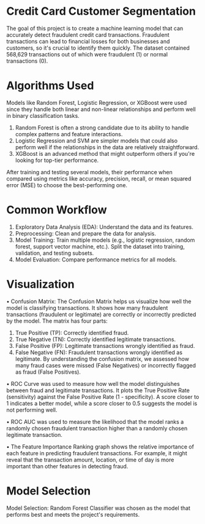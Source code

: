 # Credit Card Customer Segmentation 
The goal of this project is to create a machine learning model that can accurately detect fraudulent credit card transactions. Fraudulent transactions can lead to financial losses for both businesses and customers, so it's crucial to identify them quickly. The dataset contained 568,629 transactions out of which were fraudulent (1) or normal transactions (0). 	
# Algorithms Used
Models like Random Forest, Logistic Regression, or XGBoost were used since they handle both linear and non-linear relationships and perform well in binary classification tasks. 
1.	Random Forest is often a strong candidate due to its ability to handle complex   patterns and feature interactions.
2.	Logistic Regression and SVM are simpler models that could also perform well if the relationships in the data are relatively straightforward.
3.	XGBoost is an advanced method that might outperform others if you're looking for top-tier performance.

After  training and testing several models,  their performance when compared using metrics like accuracy, precision, recall, or mean squared error (MSE) to choose the best-performing one.
# Common Workflow
1.	Exploratory Data Analysis (EDA): Understand the data and its features.
2.	Preprocessing: Clean and prepare the data for analysis.
3.	Model Training: Train multiple models (e.g., logistic regression, random forest, support vector machine, etc.). Split the dataset into training, validation, and testing subsets.
4.	Model Evaluation:	Compare performance metrics for all models.

# Visualization
•	Confusion Matrix:
The Confusion Matrix helps us visualize how well the model is classifying transactions. It shows how many fraudulent transactions (fraudulent or legitimate) are correctly or incorrectly predicted by the model. The matrix has four parts:
1. True Positive (TP): Correctly identified fraud.
2. True Negative (TN): Correctly identified legitimate transactions.
3. False Positive (FP): Legitimate transactions wrongly identified as fraud.
4. False Negative (FN): Fraudulent transactions wrongly identified as legitimate.
By understanding the confusion matrix, we  assessed how many fraud cases were missed (False Negatives) or incorrectly flagged as fraud (False Positives).

•	ROC Curve was used to measure how well the model distinguishes between fraud and legitimate transactions. It plots the True Positive Rate (sensitivity) against the False Positive Rate (1 - specificity). A score closer to 1 indicates a better model, while a score closer to 0.5 suggests the model is not performing well.

• ROC AUC was used to measure the likelihood that the model ranks a randomly chosen fraudulent transaction higher than a randomly chosen legitimate transaction.

•	The Feature Importance Ranking graph shows the relative importance of each feature in predicting fraudulent transactions. For example, it might reveal that the transaction amount, location, or time of day is more important than other features in detecting fraud.
# Model Selection
Model Selection: Random Forest Classifier was chosen as the model that performs best and meets the project's requirements.

